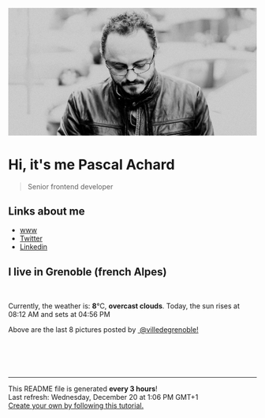 ![Pascal Achard](./images/photo-pascal-achard.jpg)
# Hi, it's me Pascal Achard
> Senior frontend developer

## Links about me
- [www](https://www.pascal-achard.com)
- [Twitter](https://twitter.com/botmaster)
- [Linkedin](http://www.linkedin.com/in/pascal-achard)


## I live in Grenoble (french Alpes)
<img src="https://openweathermap.org/img/wn/04d@2x.png" alt="">

Currently, the weather is: **8**°C, **overcast clouds**.
Today, the sun rises at 08:12 AM and sets at 04:56 PM

Above are the last 8 pictures posted by <a href="https://www.instagram.com/villedegrenoble/" target="_blank"><img alt="" src="https://upload.wikimedia.org/wikipedia/commons/thumb/e/e7/Instagram_logo_2016.svg/1024px-Instagram_logo_2016.svg.png" width="20"/> @villedegrenoble!</a>

<p style="display: flex; flex-wrap: wrap; gap: 20px;">
        <img src="https://cdn1.picuki.com/hosted-by-instagram/q/0exhNuNYnjBGZDHIdN5WmL9I2PEvHA5RNucaS7j0nyZiNxIsbHWB58ltwdGn%7C%7CDh6Kwh9HS+LeD5h7I0tUVVRZFV7OUfXS7WATzZW56icUICj1jBl9JZpkrozLnceZnOt8sIvOzjYMTIfQeoEH%7C%7Cbx7a8Koru5A2MEo1zSMLxC0GIK4YWbVqFKwoV966yUlEri+YU8ajtO%7C%7CGByaRtmpNPb5DwIX%7C%7CD+fMBxsedISLQzicYRtr6+z2OHH24VdGZ9Shun47KTtsMpgQywVQ1g%7C%7Cjm3aZ59KkgT3HSYgDIgsNQMqaSDFctu2vxl5u2CCmkPAjw7mDVos8WJuhyUamycjRdo5ziB67G6TcgckcLbAvmZc43j6g7wSeKJWYofCl1ZJuuQXFqBdqDuU557s94JI%7C%7CZN6E289Fu4cemsi0o=.jpeg" alt="" width="200"/>
        <img src="https://cdn1.picuki.com/hosted-by-instagram/q/0exhNuNYnjBGZDHIdN5WmL9I2PEvHA5RNucaS7j0nyZiNxIsbHWB58ltwdev%7C%7CDlyKw1oASyLeD5h5o8oWVpYZFRyNUPbSbGITz1T7qiQUoCm1jBn9J9mlbg1JHcXYHes9MElOzjYMTIfQeoEH%7C%7Cbx7a8Koru5A2MEoyXHYuNPzS944%7C%7CmTDah3mKMs2vG1iHH8wtIYKTFey1wlKHF7lMTYjT4GXv2kKuNQorZyYpIWpPMk%7C%7Cuy8qTyRHz1sRGB9KDiL54LPjPoCgjHpeXs+%7C%7C2+sFORpYUoQgBu9tRU1vMIgjZHkC4Nu5v05pf2GHDBBYGJomBtmk8mEnCzrcFexkkx36kHrm52kQdQr4JD0KK68duzN3SOYT5D%7C%7CNZoKXnkNXaubBhnVJ8q1BstRk7REGeET+kScoSmJf+Daxj4kKwFnmRmBC8BdSciK647hoVOV0RnA8ko4k87sNuYax1YAopWyyABZbDHpJM1KKWbA8m8sKOQNaZLPh6yZfMVaaQEIONlH50KkibFNdhufo%7C%7Cc9ZZtlKZ050DF4GdGDm6WMhMMZL%7C%7Cx3D1240Z5hGg==.jpeg" alt="" width="200"/>
        <img src="https://cdn1.picuki.com/hosted-by-instagram/q/0exhNuNYnjBGZDHIdN5WmL9I2PEvHA5RNucaS7j0nyZiNxIsbHWB58ltwdev%7C%7CDlyKw1oASyLeD9p44ktVltQZFRyNEHXSLeLTD9R7ayfVICj1D1l%7C%7CJVplLcwLXMXY3Or9cUtOzjYMTIfQeoEH%7C%7Cbx7a8Koru5A2MEoyXHYuNPzS944%7C%7CmTDah3mKMs2vG1iHH8wtIYKTFey1wlKHF7lMTYjT4GXv2kKuNQorZyYpIbpeMk%7C%7Cuy8qTyRHz1sRGB9KDiL54LPjPoCgjHpeXs+%7C%7C2+sFORpYUoQgBu9tRU1vMIgjZHkC4Nu5v05pf2GHDBBYGJomBtmk8mNmHrLZ0anzUZmk0Hr%7C%7CZGQZcoS4JD0KK68duzN3SOYT5D%7C%7CNZoKXnkNXaubBhnVJ8q1BstRk7REGeET+kScoSmZReXaxhAhKwFr0Ru%7C%7CC4hfZ%7C%7C6H6o7hoVOV0RnA8ko4k87sNuYax1YAopWyyABaTXnDFeZZGjPf7UkaFchHULbRqJf2RLh6TB4oH4scrUPY1YNtLUOmh4wQQ5tlKZ050DF7HKKBnaWMhMMZL%7C%7Cx3D1240Z5hGg==.jpeg" alt="" width="200"/>
        <img src="https://cdn1.picuki.com/hosted-by-instagram/q/0exhNuNYnjBGZDHIdN5WmL9I2PEvHA5RNucaS7j0nyZiNxIsbHWB58ltwdGn%7C%7CDh6Kwh9HS+LeD5g5IgqUFtVZFN+NUHcQb2LTzhT6a2cVerN1Dxm85Bilro8KXIYZHav%7C%7CsorXQmYdSgIGaYDG7uo+qhT5aGuO1lQpzb9dLBKmC4G6ZPiZ6x29Zk0v6uJk1%7C%7Ck7JYwKXNM9mUqdwR67NvUq3QMXvf0PIB6oLUxebkPtcQE%7C%7C7K%7C%7Cy3b+LmMpRGF2FG2MjZP1kuAskBHHIBQAozS%7C%7CFZY2aUkajAialCEVo452qqSDFawr2v067PeaGSAIVzE79ytPlrCfrnOacUGM7G9Xl0r39rCTZtp+9IfBP8ywUuLPzxXQRb3YIeNoaFFCWNXRFVDZfaPjX5t%7C%7CxKgaWsdA1GGm+QLgcbWthEQo.jpeg" alt="" width="200"/>
        <img src="https://cdn1.picuki.com/hosted-by-instagram/q/0exhNuNYnjBGZDHIdN5WmL9I2PEvHA5RNucaS7j0nyZiNxIsbHWB58ltwdev%7C%7CDlyKw1oASyLeD5g54kuUFlSZFRyO03aT7CKTztQ5qSRUICl1jBk8ZNmlLc9KnEXYHeu8MQtOzjYMTIfQeoEH%7C%7Cbx7a8Koru5A2MEoyXHYuNPzS944%7C%7CmTDah3mKMs2vG1iHH8wtIYKTFey1wlKHF7lMTYjT4GXv2kKuNQorZyYpIbpeMk%7C%7Cuy8qTyRHz1sRGB9KDiL54LPjPoCgjHpeXs+%7C%7C2+sFORpYUoQgBu9tRU1vMIgjZHkC4Nu5v05pf2GHDBBYGJomBtmk8mrlHvfWTe97FJbm0Hrm764Qu8Z4JD0KK68duzN3SOYT5D%7C%7CNZoKXnkNXaubBhnVJ8q1BstRk7REGeET+kScoSi3VePZxjprKxFz0RmRC8deWcSE6Z7hoVOV0RnA8ko4k87sNuYax1YAopWyyABZemvuNPpiNzDd%7C%7CndvNOYQJrnwx66Mc+VbdxsCO5oYmme4q8IPLSOGqOMQZZtlKZ050DF4HNWCmaWMhMMZL%7C%7Cx3D1240Z5hGg==.jpeg" alt="" width="200"/>
        <img src="https://cdn1.picuki.com/hosted-by-instagram/q/0exhNuNYnjBGZDHIdN5WmL9I2PEvHA5RNucaS7j0nyZiNxIsbHWB58ltwdev%7C%7CDlyKw1oASyLeD9o54gqUlxWZFRyOELeQbSPTDtW56mRUoCh1jxi9pVnl7g9JHIcZHas8cMuOzjYMTIfQeoEH%7C%7Cbx7a8Koru5A2MEoyXHYuNPzS944%7C%7CmTDah3mKMs2vG1iHH8wtIYKTFey1wlKHF7lMTYjT4GXv2kKuNQhPJyYpIVpPMO%7C%7Cuy8qTyRHz1sRGB9KDiL54LPjPoCgjHpeXs+%7C%7C2+sFORpYUoQgBu9tRU1vMIgjZHkC4Nu5v05pf2GHDZBYGJomBtmk8mEo3D%7C%7CfXaW7EFB6kHrm5aEXf8V4JD0KK68duzN3SOYT5D%7C%7CNZoKXnkNXaubBhnVJ8q1BstRk7REGeET+kScoSiZUeDb6DZoKj9JlBu%7C%7CC8deSdzI6bjhoVOV0RnA8ko4k87sNuYax1YAopWyyABYSFXFK4VMNWbXlH4nEPlzQJ%7C%7Csm6%7C%7CTOvFPdyMQLYIEvHOeoqUJEE6SieoxQ5tlKZ050DF7F9uC7aWMhMMZL%7C%7Cx3D1240Z5hGg==.jpeg" alt="" width="200"/>
        <img src="https://cdn1.picuki.com/hosted-by-instagram/q/0exhNuNYnjBGZDHIdN5WmL9I2PEvHA5RNecaS7j0nyZiNxIsbHWB58ltwdGn%7C%7CDh6Kwh9HS+LeD9o4IwpUFhXZFV5OEDfSLaISDld66yZUICh0DJn9pdnlLw8L3cYbH6v9sMsOzjYMTIfQeoEH%7C%7Cbx7a8Koru5A2MEo1zEdtsCmWYK4dv1CPoljK4u4Z2PlBbs5ZclJTpY82ZvIk0mqY6X+3QMUvW+NMx3oa85SLIYzPgL6NDtmjHlQDx6PVFwFA+Qsoicu+wXvyDdWg8ar0yGf%7C%7CAeJR0slhO+sxtsk68ZrJSgbK9M+N8Z96PUTjtQEjktqBwzwMSCtiXvTVej3mRq5jPJ67+ERfspn7P4A+elbPLx6RXnXLjcELRUS3wAEPOGRWfGJ7O5ApUPw9MbT90a9RiK%7C%7CgWCZ7nwgRZ0XW0d2g==.jpeg" alt="" width="200"/>
        <img src="https://cdn1.picuki.com/hosted-by-instagram/q/0exhNuNYnjBGZDHIdN5WmL9I2PEvHA5RNucaS7j0nyZiNxIsbHWB58ltwdev%7C%7CDlyKw1oASyLeD9o5o0jUl9RZFRyOETWSbOKTDtc7K+bVYCj1D1k9JRgk7czKHYbYHKr%7C%7CsUrOzjYMTIfQeoEH%7C%7Cbx7a8Koru5A2MEo1zEdtsBmWYK4dv1CPoljK4u4Z2PlBbs5ZclJTpY82ZvIk0mqY6X+HQMUvW+NMx3oa85SLIYzPgL6NDtmjHlQD15PVFwFA+Qsoici+Ez1ifrengfqmKGf%7C%7CA%7C%7CKmFGzBO+sxtsk68ZrJSgbKxM+N8Z96PUTjtQEjktrhNRk5W+nybyY2Wwgm5I6jH+9prhXcot8rvEAKCwYdi74gXpOpzZUehoGCkrTq6bUFzed7jjQcdRy9sfI9lI81O25gyrULXM%7C%7CjBZPiYarzu6JKZjUdWK+4SU+lXqshvD9wUuw8iEI+R6728b%7C%7CcDQv1MjLl2SIJ8JBDrV5kMrFoNFdOeQycc=.jpeg" alt="" width="200"/>
</p>

------------
<p>This README file is generated <b>every 3 hours</b>!
    <br />Last refresh: Wednesday, December 20 at 1:06 PM GMT+1
    <br /><a href="https://medium.com/@th.guibert/how-to-create-a-self-updating-readme-md-for-your-github-profile-f8b05744ca91">Create your own by following this tutorial.</a>
</p>
<p><a href="https://github.com/botmaster/botmaster/actions/workflows/main.yaml"><img alt="" src="https://github.com/botmaster/botmaster/actions/workflows/main.yaml/badge.svg" /></a></p>

